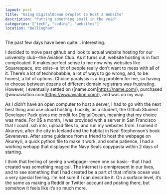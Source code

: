 ```yaml
---
layout: post
title: "Using DigitalOcean Droplet to Host a Website"
description: "Putting something small in the void"
categories: ["tech", "coding", "websites"]
location: "Bellingham"
---
```


The past few days have been quite… interesting.

I decided to move past github and look to actual website hosting for our university club--the Aviation Club. As it turns out, website hosting is in fact complicated. It makes perfect sense to me now why websites like Squarespace, etc exist--a lot of people really don’t want to mess with all of it. There’s a lot of technobabble, a lot of ways to go wrong, and, to be honest, a lot of options. Choice paralysis is a big problem for me, so having to choose between dozens of different domain registrars was frustrating. However, I eventually settled on ([name.com]https://name.com/), purchased ([wwuaviation.com]https://wwuaviation.com/), and was on my way.

As I didn’t have an open computer to host a server, I had to go with the next best thing and use cloud hosting. Luckily, as a student, the Github Student Developer Pack gives me credit for DigitalOcean, meaning that my choice was made. For 0$ a month, I was provided with a server in San Francisco that I could .ssh into, upload files to, and run my websites from. I named it Akureyri, after the city in Iceland and the habitat in Neal Stephenson’s book Seveneves. After some guidance from a friend to host the webpage on Akureyri, a quick python file to make it work, and some patience, I had a working webapp that displayed the Navy Seals copypasta within 2 days of starting.

I think that feeling of seeing a webpage--even one so basic--that I had created was something magical. The internet is omnipresent in our lives, and to see something that I had created be a part of that infinite ocean was a very special feeling. I’m not sure if I can describe it. On a surface level, it’s the same as making a Reddit or Twitter account and posting there, but somehow it feels like it’s so much more.